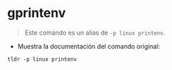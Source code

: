 # gprintenv

> Este comando es un alias de `-p linux printenv`.

- Muestra la documentación del comando original:

`tldr -p linux printenv`
